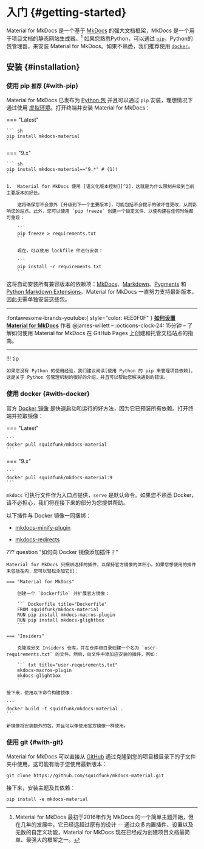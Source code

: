 # 入门 {#getting-started}

Material for MkDocs 是一个基于 [MkDocs] 的强大文档框架，MkDocs 是一个用于项目文档的静态网站生成器。[^1] 如果您熟悉Python，可以通过 [`pip`][pip]，Python的包管理器，来安装 Material for MkDocs。如果不熟悉，我们推荐使用 [`docker`][docker]。


  [^1]:
      Material for MkDocs 最初于2016年作为 MkDocs 的一个简单主题开始，但在几年的发展中，它已经远超过原有的设计 -- 通过众多内置插件、设置以及无数的自定义功能，Material for MkDocs 现在已经成为创建项目文档最简单、最强大的框架之一。

  [MkDocs]: https://www.mkdocs.org
  [pip]: #with-pip
  [docker]: #with-docker

## 安装 {#installation}

### 使用 pip <small>推荐</small> {#with-pip}

Material for MkDocs 已发布为 [Python 包] 并且可以通过 `pip` 安装，理想情况下通过使用 [虚拟环境]。打开终端并安装 Material for MkDocs：

=== "Latest"

    ``` sh
    pip install mkdocs-material
    ```

=== "9.x"

    ``` sh
    pip install mkdocs-material=="9.*" # (1)!
    ```

    1.  Material for MkDocs 使用 [语义化版本控制][^2]，这就是为什么限制升级到当前主要版本的好处。

        这将确保您不会意外 [升级到下一个主要版本]，可能包括不会提示的破坏性更改，从而影响您的站点。此外，您可以使用 `pip freeze` 创建一个锁定文件，以使构建在任何时候都可重现：

        ```
        pip freeze > requirements.txt
        ```

        现在，可以使用 lockfile 件进行安装：

        ```
        pip install -r requirements.txt
        ```

  [^2]:
    请注意，有时现有功能的改进会作为补丁版本发布，例如改进内容标签的渲染，因为它们不被视为新功能。

这将自动安装所有兼容版本的依赖项：[MkDocs]、[Markdown]、[Pygments] 和 [Python Markdown Extensions]。Material for MkDocs 一直努力支持最新版本，因此无需单独安装这些包。

---

:fontawesome-brands-youtube:{ style="color: #EE0F0F" }
__[如何设置 Material for MkDocs]__ 作者 @james-willett – :octicons-clock-24:
15分钟 – 了解如何使用 Material for MkDocs 在 GitHub Pages 上创建和托管文档站点的指南。

  [如何设置 Material for MkDocs]: https://www.youtube.com/watch?v=Q-YA_dA8C20

---

!!! tip

    如果您没有 Python 的使用经验，我们建议阅读[使用 Python 的 pip 来管理项目依赖]，这是关于 Python 包管理机制的很好的介绍，并且可以帮助您解决遇到的错误。

  [Python 包]: https://pypi.org/project/mkdocs-material/
  [虚拟环境]: https://realpython.com/what-is-pip/#using-pip-in-a-python-virtual-environment
  [语义化版本控制]: https://semver.org/
  [升级到下一个主要版本]: upgrade.md
  [Markdown]: https://python-markdown.github.io/
  [Pygments]: https://pygments.org/
  [Python Markdown Extensions]: https://facelessuser.github.io/pymdown-extensions/
  [使用 Python 的 pip 来管理项目依赖]: https://realpython.com/what-is-pip/

### 使用 docker {#with-docker}

官方 [Docker 镜像] 是快速启动和运行的好方法，因为它已预装所有依赖。打开终端并拉取镜像：

=== "Latest"

    ```
    docker pull squidfunk/mkdocs-material
    ```

=== "9.x"

    ```
    docker pull squidfunk/mkdocs-material:9
    ```

`mkdocs` 可执行文件作为入口点提供，`serve` 是默认命令。如果您不熟悉 Docker，请不必担心，我们将在接下来的部分为您提供帮助。

以下插件与 Docker 镜像一同捆绑：

- [mkdocs-minify-plugin]
- [mkdocs-redirects]

  [Docker 镜像]: https://hub.docker.com/r/squidfunk/mkdocs-material/
  [mkdocs-minify-plugin]: https://github.com/byrnereese/mkdocs-minify-plugin
  [mkdocs-redirects]: https://github.com/datarobot/mkdocs-redirects

??? question "如何向 Docker 镜像添加插件？"

    Material for MkDocs 只捆绑选择的插件，以保持官方镜像的体积小。如果您想使用的插件未包括在内，您可以轻松添加它们：

    === "Material for MkDocs"

        创建一个 `Dockerfile` 并扩展官方镜像：

        ``` Dockerfile title="Dockerfile"
        FROM squidfunk/mkdocs-material
        RUN pip install mkdocs-macros-plugin
        RUN pip install mkdocs-glightbox
        ```

    === "Insiders"

        克隆或分叉 Insiders 仓库，并在仓库根目录创建一个名为 `user-requirements.txt` 的文件。然后，向文件中添加应安装的插件，例如：

        ``` txt title="user-requirements.txt"
        mkdocs-macros-plugin
        mkdocs-glightbox
        ```

    接下来，使用以下命令构建镜像：

    ```
    docker build -t squidfunk/mkdocs-material .
    ```

    新镜像将安装额外的包，并且可以像使用官方镜像一样使用。

### 使用 git {#with-git}

Material for MkDocs 可以直接从 [GitHub] 通过克隆到您的项目根目录下的子文件夹中使用，这可能有助于您使用最新版本：

```
git clone https://github.com/squidfunk/mkdocs-material.git
```

接下来，安装主题及其依赖：

```
pip install -e mkdocs-material
```

  [GitHub]: https://github.com/squidfunk/mkdocs-material
